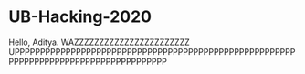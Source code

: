 # UB-Hacking-2020
 
Hello, Aditya.
WAZZZZZZZZZZZZZZZZZZZZZZZ UPPPPPPPPPPPPPPPPPPPPPPPPPPPPPPPPPPPPPPPPPPPPPPPPPPPPPPPPPPPPPPPPPPPPPPPPPPPPPPPPPPPPPP
